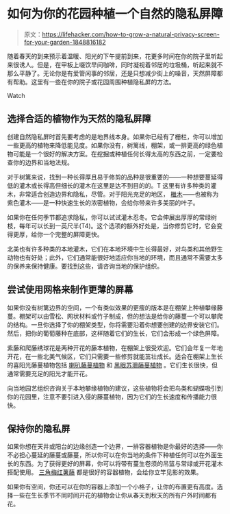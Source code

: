 # 如何为你的花园种植一个自然的隐私屏障

> 原文：<https://lifehacker.com/how-to-grow-a-natural-privacy-screen-for-your-garden-1848816182>

随着春天的到来预示着温暖、阳光的下午提前到来，花更多时间在你的院子里听起来很诱人。但是，在甲板上啜饮早间咖啡，同时凝视着邻居的垃圾桶，听起来就不那么平静了。无论你是有爱管闲事的邻居，还是只想减少街上的噪音，天然屏障都有帮助。这里有一些在你的院子或花园周围种植隐私屏的方法。

Watch

## 选择合适的植物作为天然的隐私屏障

创建自然隐私屏时首先要考虑的是地界线本身。如果你已经有了栅栏，你可以增加一些更高的植物来降低能见度。如果你没有，树篱线，棚架，或一排更高的绿色植物可能是一个很好的解决方案。在挖掘或种植任何长得太高的东西之前，一定要检查你的边界和当地法规。

对于树篱来说，找到一种长得厚且易于修剪的品种是很重要的——一种想要蔓延得低的灌木或长得高但细长的灌木在这里是达不到目的的。T 这里有许多种类的灌木，非常适合创造边界和隐私，尽管。对于阳光充足的地区， [檵木](https://hgic.clemson.edu/factsheet/loropetalum/)——也被称为紫色灌木——是一种快速生长的浓密植物，会给你带来许多美丽的叶子。

如果你在任何季节都追求隐私，你可以试试灌木忍冬。它会伸展出厚厚的常绿树枝，每年可以长到一英尺半(T4)。这个选项的额外好处是，当你修剪它时，它会变得更厚，给你一个完整的屏障更快。

北美也有许多种类的本地灌木，它们在本地环境中生长得最好，对鸟类和其他野生动物也有好处；此外，它们通常能很好地适应你当地的环境，而且通常不需要太多的保养来保持健康。要找到这些，请咨询当地的保护组织。

## 尝试使用网格来制作更薄的屏幕

如果你没有树篱边界的空间，一个有类似效果的更瘦的版本是在棚架上种植攀缘藤蔓。棚架可以由雪松、网状材料或竹子制成，但的想法是给你的藤蔓一个可以攀爬的结构。一旦你选择了你的棚架类型，你将需要沿着你想要创建的边界安装它们。然后，把你的葡萄藤种在底部，这样随着它们的生长，它们会形成一个绿色屏障。

紫藤和爬藤绣球花是两种开花的藤本植物，在棚架上很受欢迎。它们会年复一年地开花，在一些北美气候区，它们只需要一些修剪就能茁壮成长。适合在棚架上生长的喜阳光藤蔓植物包括 [喇叭藤蔓植物](https://www.gardeningknowhow.com/ornamental/vines/trumpet-vine/growing-trumpet-vines.htm) 和 [黑眼苏珊藤蔓植物](https://www.gardeningknowhow.com/ornamental/vines/black-eyed-susan-vine/black-eyed-susan-vine-care.htm) 。它们生长很快，但通常需要充足的阳光才能开花。

向当地园艺组织咨询关于本地攀缘植物的建议，这些植物将会把鸟类和蝴蝶吸引到你的花园里，注意不要引进入侵的藤蔓植物，因为它们的生长速度和传播能力很快。

## 保持你的隐私屏

如果你想在天井或阳台的边缘创造一个边界，一排容器植物是你最好的选择——你不必担心蔓延的藤蔓或藤蔓，所以你可以在你当地的条件下种植任何可以在外面生长的东西。为了获得更好的屏幕，你可以将带有蔓生卷须的吊篮与常绿或开花灌木搭配使用。 [三角梅](https://www.gardendesign.com/vines/bougainvillea.html)[红薯藤](https://www.gardendesign.com/vines/sweet-potato-vine.html#:~:text=Sweet%20potato%20vine%20(Ipomoea%20batatas)%2C%20named%20for%20its%20edible,of%20colors%20and%20varying%20forms.) 都是很好的容器植物，会给你立竿见影的效果。

如果你有空间，你还可以在你的容器上添加一个小格子，让你的布置更有高度。选择一些在生长季节不同时间开花的植物会让你从春天到秋天的所有户外时间都有花。